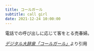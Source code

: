```yaml
---
title: コールガール
subtitle: call girl
date: 2021-12-24 10:00:00
---
```


電話での呼び出しに応じて客をとる売春婦。

<cite>[デジタル大辞泉「コールガール」](https://dictionary.goo.ne.jp/word/%E3%82%B3%E3%83%BC%E3%83%AB%E3%82%AC%E3%83%BC%E3%83%AB/)</cite>より引用
